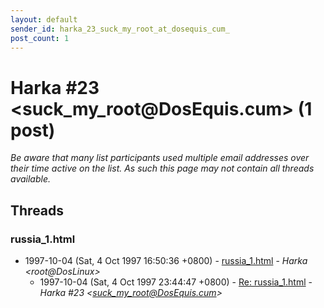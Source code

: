 ```yaml
---
layout: default
sender_id: harka_23_suck_my_root_at_dosequis_cum_
post_count: 1
---
```


# Harka #23 <suck_my_root<span>@</span>DosEquis.cum> (1 post)

_Be aware that many list participants used multiple email addresses over their time active on the list. As such this page may not contain all threads available._

## Threads

### russia_1.html
+ 1997-10-04 (Sat, 4 Oct 1997 16:50:36 +0800) - [russia_1.html](/archive/1997/10/63c60bc31fb957ec9eb9eef708417753790b265669ad5d2be3ad3439d9d8488a) - _Harka \<root@DosLinux\>_
  + 1997-10-04 (Sat, 4 Oct 1997 23:44:47 +0800) - [Re: russia_1.html](/archive/1997/10/bffd2b7a7e6b777bc007d5b710513a75b90394b105d5d28c61e49131d8caca49) - _Harka #23 \<suck_my_root@DosEquis.cum\>_

